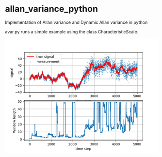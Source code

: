 # allan_variance_python
Implementation of Allan variance and Dynamic Allan variance in python

avar.py runs a simple example using the class CharacteristicScale.

![](example.png)
